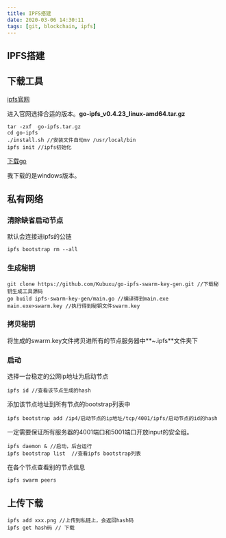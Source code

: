 ```yaml
---
title: IPFS搭建
date: 2020-03-06 14:30:11
tags: [git, blockchain, ipfs]
---
```


## IPFS搭建

## 下载工具

[ipfs官网](https://dist.ipfs.io/#go-ipfs)

进入官网选择合适的版本。**go-ipfs_v0.4.23_linux-amd64.tar.gz**

```shell
tar -zxf  go-ipfs.tar.gz
cd go-ipfs
./install.sh //安装文件自动mv /usr/local/bin
ipfs init //ipfs初始化
```

[下载go](https://dl.google.com/go/go1.14.windows-amd64.msi)

我下载的是windows版本。

## 私有网络

### 清除缺省启动节点

默认会连接进ipfs的公链

```shell
ipfs bootstrap rm --all
```

### 生成秘钥

```shell
git clone https://github.com/Kubuxu/go-ipfs-swarm-key-gen.git //下载秘钥生成工具源码
go build ipfs-swarm-key-gen/main.go //编译得到main.exe
main.exe>swarm.key //执行得到秘钥文件swarm.key
```

### 拷贝秘钥

将生成的swarm.key文件拷贝进所有的节点服务器中**~.ipfs**文件夹下

### 启动

选择一台稳定的公网ip地址为启动节点

```shell
ipfs id //查看该节点生成的hash
```

添加该节点地址到所有节点的bootstrap列表中

```shell
ipfs bootstrap add /ip4/启动节点的ip地址/tcp/4001/ipfs/启动节点的id的hash
```

一定需要保证所有服务器的4001端口和5001端口开放input的安全组。

```shell
ipfs daemon & //启动，后台运行
ipfs bootstrap list  //查看ipfs bootstrap列表
```

在各个节点查看别的节点信息

```shell
ipfs swarm peers
```

## 上传下载

```shell
ipfs add xxx.png //上传到私链上，会返回hash码
ipfs get hash码 // 下载
```

